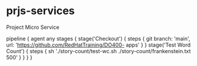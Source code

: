 # prjs-services
Project Micro Service

pipeline {
 agent any
 stages {
 stage('Checkout') {
 steps {
 git branch: 'main', url: 'https://github.com/RedHatTraining/DO400-
apps'
 }
 }
 stage('Test Word Count') {
 steps {
 sh './story-count/test-wc.sh ./story-count/frankenstein.txt 500'
 }
 }
 }
}


